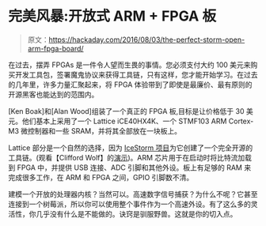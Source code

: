 # 完美风暴:开放式 ARM + FPGA 板

> 原文：<https://hackaday.com/2016/08/03/the-perfect-storm-open-arm-fpga-board/>

在过去，摆弄 FPGAs 是一件令人望而生畏的事情。您必须支付大约 100 美元来购买开发工具包，签署魔鬼协议来获得工具链，只有这样，您才能开始学习。在过去的几年里，许多力量汇聚起来，将 FPGA 体验带到了即使是最廉价、最有原则的开源黑客也能达到的范围内。

[Ken Boak]和[Alan Wood]组装了一个真正的 FPGA 板,目标是让价格低于 30 美元。他们基本上采用了一个 Lattice iCE40HX4K、一个 STMF103 ARM Cortex-M3 微控制器和一些 SRAM，并将其全部放在一块板上。

Lattice 部分是一个自然的选择，因为 [IceStorm 项目](http://www.clifford.at/icestorm/)为它创建了一个完全开源的工具链。(观看【Clifford Wolf】的[演示](http://hackaday.com/2015/12/29/32c3-a-free-and-open-source-verilog-to-bitstream-flow-for-ice40-fpgas/))。ARM 芯片用于在启动时将比特流加载到 FPGA 中，并提供 USB 连接、ADC 引脚和其他外设。板上有足够的 RAM 来完成很多工作，在 ARM 和 FPGA 之间，GPIO 引脚数不清。

建模一个开放的处理器内核？当然可以。高速数字信号捕获？为什么不呢？它甚至连接到一个树莓派，所以你可以使用整个事件作为一个高速外设。有了这么多的灵活性，你几乎没有什么是不能做的。诀窍是驯服野兽。这就是你的切入点。